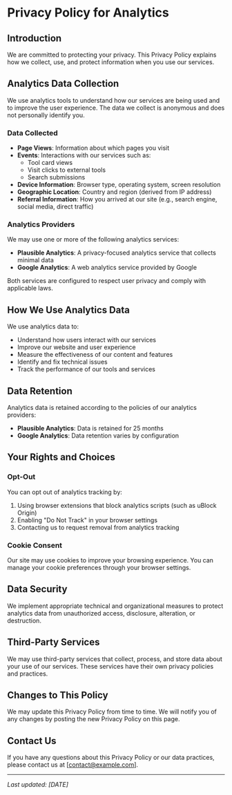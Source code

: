# Privacy Policy for Analytics

## Introduction

We are committed to protecting your privacy. This Privacy Policy explains how we collect, use, and protect information when you use our services.

## Analytics Data Collection

We use analytics tools to understand how our services are being used and to improve the user experience. The data we collect is anonymous and does not personally identify you.

### Data Collected

- **Page Views**: Information about which pages you visit
- **Events**: Interactions with our services such as:
  - Tool card views
  - Visit clicks to external tools
  - Search submissions
- **Device Information**: Browser type, operating system, screen resolution
- **Geographic Location**: Country and region (derived from IP address)
- **Referral Information**: How you arrived at our site (e.g., search engine, social media, direct traffic)

### Analytics Providers

We may use one or more of the following analytics services:

- **Plausible Analytics**: A privacy-focused analytics service that collects minimal data
- **Google Analytics**: A web analytics service provided by Google

Both services are configured to respect user privacy and comply with applicable laws.

## How We Use Analytics Data

We use analytics data to:

- Understand how users interact with our services
- Improve our website and user experience
- Measure the effectiveness of our content and features
- Identify and fix technical issues
- Track the performance of our tools and services

## Data Retention

Analytics data is retained according to the policies of our analytics providers:

- **Plausible Analytics**: Data is retained for 25 months
- **Google Analytics**: Data retention varies by configuration

## Your Rights and Choices

### Opt-Out

You can opt out of analytics tracking by:

1. Using browser extensions that block analytics scripts (such as uBlock Origin)
2. Enabling "Do Not Track" in your browser settings
3. Contacting us to request removal from analytics tracking

### Cookie Consent

Our site may use cookies to improve your browsing experience. You can manage your cookie preferences through your browser settings.

## Data Security

We implement appropriate technical and organizational measures to protect analytics data from unauthorized access, disclosure, alteration, or destruction.

## Third-Party Services

We may use third-party services that collect, process, and store data about your use of our services. These services have their own privacy policies and practices.

## Changes to This Policy

We may update this Privacy Policy from time to time. We will notify you of any changes by posting the new Privacy Policy on this page.

## Contact Us

If you have any questions about this Privacy Policy or our data practices, please contact us at [contact@example.com].

---

*Last updated: [DATE]*